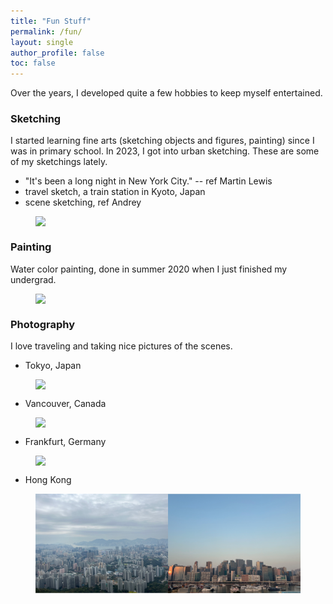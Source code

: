 ```yaml
---
title: "Fun Stuff"
permalink: /fun/
layout: single
author_profile: false
toc: false
---
```


Over the years, I developed quite a few hobbies to keep myself entertained. 


### Sketching

I started learning fine arts (sketching objects and figures, painting) since I was in primary school. In 2023, I got into urban sketching. These are some of my sketchings lately. 


<!-- ![image](/images/night_sketch.jpeg) -->
<head>
    <style>
        .center {
            display: block;
            margin-left: auto;
            margin-right: auto;
        }
    </style>
</head>


* "It's been a long night in New York City." -- ref Martin Lewis
* travel sketch, a train station in Kyoto, Japan
* scene sketching, ref Andrey
<figure>
<!-- <img src="/images/night_sketch.jpeg" width="450" class="center"> -->
<!-- <img src="/images/sketching_1.jpg" width="1000" class="center"> -->

<img src="/images/sketching_1.jpg" class="center">

</figure>



### Painting

Water color painting, done in summer 2020 when I just finished my undergrad. 
<figure>
<!-- <img src="/images/painting_1.jpg" width="1000" class="center"> -->
<img src="/images/painting_1.jpg" class="center">

</figure>


### Photography

I love traveling and taking nice pictures of the scenes. 

* Tokyo, Japan
<figure>
<!-- <img src="/images/photography_jp_1.jpg" width="1000" class="center"> -->
<img src="/images/photography_jp_1.jpg" class="center">
</figure>

* Vancouver, Canada
<figure>
<!-- <img src="/images/photography_vancouver.jpg" width="1000" class="center"> -->
<img src="/images/photography_vancouver.jpg" class="center">

</figure>

* Frankfurt, Germany
<figure>
<!-- <img src="/images/photography_frankfurt.jpg" width="1000" class="center"> -->
<img src="/images/photography_frankfurt.jpg" class="center">

</figure>

* Hong Kong
<figure>
<!-- <img src="/images/photography_hk.jpg" width="1000" class="center"> -->
<img src="/images/photography_hk.jpg" class="center">

</figure>